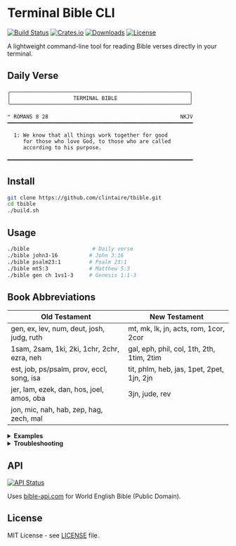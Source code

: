 # Terminal Bible CLI

[![Build Status](https://github.com/clintaire/tbible/workflows/Daily%20Bible%20Verse%20Update/badge.svg)](https://github.com/clintaire/tbible/actions)
[![Crates.io](https://img.shields.io/crates/v/terminal-bible)](https://crates.io/crates/terminal-bible)
[![Downloads](https://img.shields.io/crates/d/terminal-bible)](https://crates.io/crates/terminal-bible)
[![License](https://img.shields.io/badge/license-MIT-blue.svg)](LICENSE)

A lightweight command-line tool for reading Bible verses directly in your terminal.

<!-- DAILY_VERSE_START -->
## Daily Verse


    ╭─────────────────────────────────────────────────────────╮
    │                    TERMINAL BIBLE                       │
    ╰─────────────────────────────────────────────────────────╯

    ❝ ROMANS 8 28                                          NKJV
    ━━━━━━━━━━━━━━━━━━━━━━━━━━━━━━━━━━━━━━━━━━━━━━━━━━━━━━━━━━━

      1: We know that all things work together for good
         for those who love God, to those who are called
         according to his purpose.

    ━━━━━━━━━━━━━━━━━━━━━━━━━━━━━━━━━━━━━━━━━━━━━━━━━━━━━━━━━━━
<!-- DAILY_VERSE_END -->

## Install

```bash
git clone https://github.com/clintaire/tbible.git
cd tbible
./build.sh
```

## Usage

```bash
./bible                    # Daily verse
./bible john3-16          # John 3:16
./bible psalm23:1         # Psalm 23:1
./bible mt5:3             # Matthew 5:3
./bible gen ch 1vs1-3     # Genesis 1:1-3
```

## Book Abbreviations

| Old Testament | New Testament |
|---------------|---------------|
| gen, ex, lev, num, deut, josh, judg, ruth | mt, mk, lk, jn, acts, rom, 1cor, 2cor |
| 1sam, 2sam, 1ki, 2ki, 1chr, 2chr, ezra, neh | gal, eph, phil, col, 1th, 2th, 1tim, 2tim |
| est, job, ps/psalm, prov, eccl, song, isa | tit, phlm, heb, jas, 1pet, 2pet, 1jn, 2jn |
| jer, lam, ezek, dan, hos, joel, amos, oba | 3jn, jude, rev |
| jon, mic, nah, hab, zep, hag, zech, mal | |

<details>
<summary><strong>Examples</strong></summary>

```bash
./bible john3-16
./bible psalm23:1
./bible romans8:28
./bible phil4:13
./bible jer29:11
./bible psalm ch 23
./bible john ch 3vs1-21
./bible mt ch 5vs3-12
```
</details>

<details>
<summary><strong>Troubleshooting</strong></summary>

```bash
rustup update stable
cargo clean && ./build.sh
chmod +x build.sh bible
curl https://bible-api.com/john+3:16
```
</details>

## API

[![API Status](https://img.shields.io/website?url=https://bible-api.com&label=API%20Status&color=green)](https://bible-api.com)

Uses [bible-api.com](https://bible-api.com) for World English Bible (Public Domain).

## License

MIT License - see [LICENSE](LICENSE) file.
